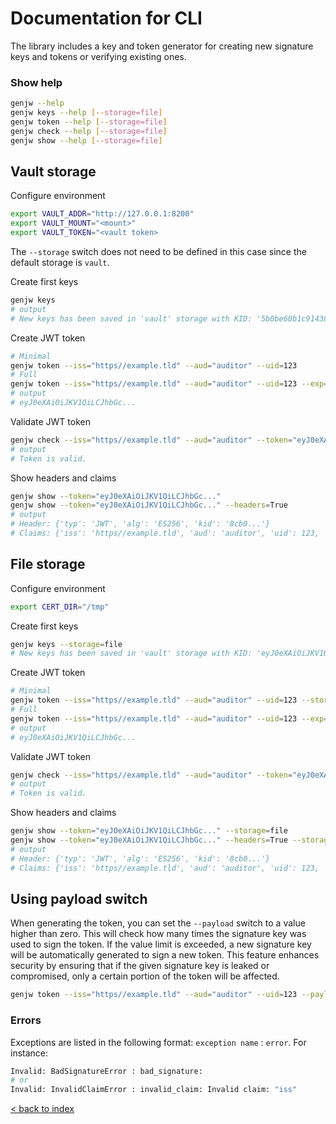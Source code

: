 # Documentation for CLI

The library includes a key and token generator for creating new signature keys and tokens or verifying existing ones.

### Show help
```bash
genjw --help
genjw keys --help [--storage=file]
genjw token --help [--storage=file]
genjw check --help [--storage=file]
genjw show --help [--storage=file]
```

## Vault storage

Configure environment

```bash
export VAULT_ADDR="http://127.0.0.1:8200"
export VAULT_MOUNT="<mount>"
export VAULT_TOKEN="<vault token>
```

The `--storage` switch does not need to be defined in this case since the default storage is `vault`.

Create first keys

```bash
genjw keys
# output
# New keys has been saved in 'vault' storage with KID: '5b0be60b1c91438...'.
```

Create JWT token

```bash
# Minimal
genjw token --iss="https//example.tld" --aud="auditor" --uid=123
# Full
genjw token --iss="https//example.tld" --aud="auditor" --uid=123 --exp='minutes=10' --custom="{var1:value1,var2:value2}"
# output
# eyJ0eXAiOiJKV1QiLCJhbGc...
```

Validate JWT token

```bash
genjw check --iss="https//example.tld" --aud="auditor" --token="eyJ0eXAiOiJKV1QiLCJhbGc..."
# output
# Token is valid.
```

Show headers and claims

```bash
genjw show --token="eyJ0eXAiOiJKV1QiLCJhbGc..."
genjw show --token="eyJ0eXAiOiJKV1QiLCJhbGc..." --headers=True
# output
# Header: {'typ': 'JWT', 'alg': 'ES256', 'kid': '8cb0...'}
# Claims: {'iss': 'https//example.tld', 'aud': 'auditor', 'uid': 123, 'iat': 170...}
```

## File storage

Configure environment

```bash
export CERT_DIR="/tmp"
```

Create first keys

```bash
genjw keys --storage=file
# New keys has been saved in 'vault' storage with KID: 'eyJ0eXAiOiJKV1QiLCJhbGc...'.
```

Create JWT token

```bash
# Minimal
genjw token --iss="https//example.tld" --aud="auditor" --uid=123 --storage=file
# Full
genjw token --iss="https//example.tld" --aud="auditor" --uid=123 --exp='minutes=10' --custom="{var1:value1,var2:value2}" --storage=file
# output
# eyJ0eXAiOiJKV1QiLCJhbGc...
```

Validate JWT token

```bash
genjw check --iss="https//example.tld" --aud="auditor" --token="eyJ0eXAiOiJKV1QiLCJhbGc..." --storage=file
# output
# Token is valid.
```

Show headers and claims

```bash
genjw show --token="eyJ0eXAiOiJKV1QiLCJhbGc..." --storage=file
genjw show --token="eyJ0eXAiOiJKV1QiLCJhbGc..." --headers=True --storage=file
# output
# Header: {'typ': 'JWT', 'alg': 'ES256', 'kid': '8cb0...'}
# Claims: {'iss': 'https//example.tld', 'aud': 'auditor', 'uid': 123, 'iat': 170...}
```

## Using payload switch

When generating the token, you can set the `--payload` switch to a value higher than zero. This will check how many times the signature key was used to sign the token. If the value limit is exceeded, a new signature key will be automatically generated to sign a new token. This feature enhances security by ensuring that if the given signature key is leaked or compromised, only a certain portion of the token will be affected.

```bash
genjw token --iss="https//example.tld" --aud="auditor" --uid=123 --payload=10
```

### Errors

Exceptions are listed in the following format: `exception name` : `error`. For instance:
```bash
Invalid: BadSignatureError : bad_signature:
# or
Invalid: InvalidClaimError : invalid_claim: Invalid claim: "iss"
```

[< back to index](https://github.com/heximcz/joserfc-wrapper/blob/main/docs/index.md)

